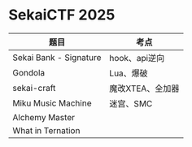 # SekaiCTF 2025

| 题目                   | 考点             |
| ---------------------- | ---------------- |
| Sekai Bank - Signature | hook、api逆向    |
| Gondola                | Lua、爆破        |
| sekai-craft            | 魔改XTEA、全加器 |
| Miku Music Machine     | 迷宫、SMC        |
| Alchemy Master         |                  |
| What in Ternation      |                  |

